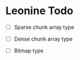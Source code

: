 Leonine Todo
============

- [ ] Sparse chunk array type

- [ ] Dense chunk array type

- [ ] Bitmap type
